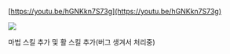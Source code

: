 [https://youtu.be/hGNKkn7S73g](https://youtu.be/hGNKkn7S73g)﻿

![](https://scrap.kakaocdn.net/dn/c9BfxM/hyUdPJmq46/IQNoHNLHUfpBOLvPfzNTC1/img.jpg?width=1280&height=542&face=0_0_1280_542,https://scrap.kakaocdn.net/dn/cOnp4L/hyUdXgko6z/yGGxdMbQ67pgTX3Kq5p3Fk/img.jpg?width=1280&height=542&face=0_0_1280_542)

마법 스킬 추가 및 활 스킬 추가(버그 생겨서 처리중)